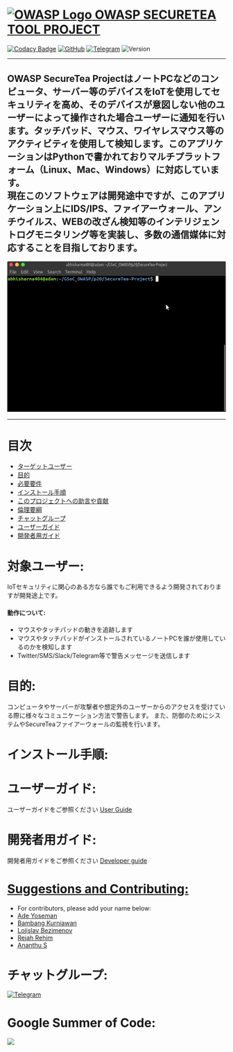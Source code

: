 # [![OWASP Logo](https://github.com/OWASP/Amass/blob/master/images/owasp_logo.png) OWASP SECURETEA TOOL PROJECT](https://www.owasp.org/index.php/OWASP_SecureTea_Project)
[![Codacy Badge](https://api.codacy.com/project/badge/Grade/7e1de11511084c06bbe25ed4d629e7fd)](https://app.codacy.com/app/rejahrehim/SecureTea-Project?utm_source=github.com&utm_medium=referral&utm_content=OWASP/SecureTea-Project&utm_campaign=Badge_Grade_Settings)
[![GitHub](https://img.shields.io/github/license/mashape/apistatus.svg)](https://www.owasp.org/index.php/OWASP_SecureTea_Project)
[![Telegram](https://img.shields.io/badge/chat%20on-telegram-blue.svg)](https://t.me/joinchat/Az5yZxQg7Djs-UZWKKCRVQ)
![Version](https://img.shields.io/badge/version-1.1-orange.svg)

----

OWASP SecureTea ProjectはノートPCなどのコンピュータ、サーバー等のデバイスをIoTを使用してセキュリティを高め、そのデバイスが意図しない他のユーザーによって操作された場合ユーザーに通知を行います。タッチパッド、マウス、ワイヤレスマウス等のアクティビティを使用して検知します。このアプリケーションはPythonで書かれておりマルチプラットフォーム（Linux、Mac、Windows）に対応しています。<br>
現在このソフトウェアは開発途中ですが、このアプリケーション上にIDS/IPS、ファイアーウォール、アンチウイルス、WEBの改ざん検知等のインテリジェントログモニタリング等を実装し、多数の通信媒体に対応することを目指しております。
---

![](/img/setup_all.gif)<br>

----

# 目次
- [ターゲットユーザー](#target-user)
- [目的](#objective)
- [必要要件](#pre-requisites)
- [インストール手順](#procedure-installation)
- [このプロジェクトへの助言や貢献](#suggestions-and-contributing)
- [倫理要綱](https://github.com/OWASP/SecureTea-Project/blob/master/CODE_OF_CONDUCT.md)
- [チャットグループ](#chat-group)
- [ユーザーガイド](/doc/user_guide.md)
- [開発者用ガイド](/doc/dev_guide.md)

対象ユーザー:
=============

IoTセキュリティに関心のある方なら誰でもご利用できるよう開発されておりますが開発途上です。

#### 動作について:

- マウスやタッチパッドの動きを追跡します
- マウスやタッチパッドがインストールされているノートPCを誰が使用しているのかを検知します
- Twitter/SMS/Slack/Telegram等で警告メッセージを送信します


目的:
===========

コンピュータやサーバーが攻撃者や想定外のユーザーからのアクセスを受けている際に様々なコミュニケーション方法で警告します。
また、防御のためにシステムやSecureTeaファイアーウォールの監視を行います。


インストール手順:
========================
ユーザーガイド:
====
ユーザーガイドをご参照ください [User Guide](/doc/user_guide.md)

開発者用ガイド:
===========
開発者用ガイドをご参照ください [Developer guide](/doc/dev_guide.md)


[Suggestions and Contributing:](https://github.com/OWASP/SecureTea-Project/blob/master/CONTRIBUTING.md)
==================================

- For contributors, please add your name below:
- [Ade Yoseman](https://www.owasp.org/index.php/Ade_Yoseman_Putra)
- [Bambang Kurniawan](https://www.owasp.org/index.php/User:Idbmb)
- [Lojislav Bezimenov](https://github.com/lojikil/)
- [Rejah Rehim](https://rejahrehim.com)
- [Ananthu S](https://github.com/sananthu)


チャットグループ:
==========

[
![Telegram](https://github.com/OWASP/SecureTea-Project/blob/master/img/telegram.png "Telegram")](https://t.me/joinchat/Az5yZxQg7Djs-UZWKKCRVQ)

Google Summer of Code:
======
<img src="https://betanews.com/wp-content/uploads/2016/03/vertical-GSoC-logo.jpg" width="200"></img>
